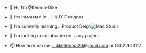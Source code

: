 - 👋 Hi, I’m @Ifeoma-Dike
- 👀 I’m interested in ...UI/UX Designes
- 🌱 I’m currently learning ...Product Deign![Mac Studio](https://user-images.githubusercontent.com/109731184/180200032-9473fd75-3e62-4bb3-990b-077b363d2442.png)

- 💞️ I’m looking to collaborate on ...any project
- 📫 How to reach me ...dikeifeoma20@gmail.com or 08022613117

<!---
Ifeoma-Dike/Ifeoma-Dike is a ✨ special ✨ repository because its `README.md` (this file) appears on your GitHub profile.
You can click the Preview link to take a look at your changes.
--->
